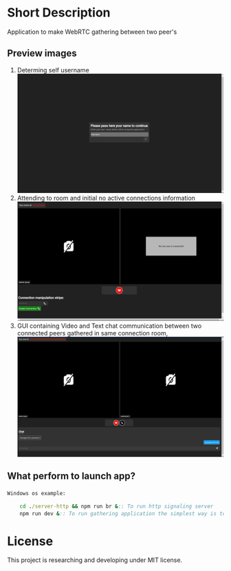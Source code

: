 # **Short Description**
Application to make WebRTC gathering between two peer's

## Preview images
1. Determing self username
![attend to aplication is predecessed by determining self user name](./docs/determining_username.png)
2. Attending to room and initial no active connections information
![attending and initial gathering room](./docs/attending_and_gathering_room.png)
3. GUI containing Video and Text chat communication between two connected peers gathered in same connection room,
![video and text-chat communcation in same room between gathered users](./docs/video_gathering_and_textchat_between_2_users.png)

## What perform to launch app?
`Windows os example:`
```cmd
    cd ./server-http && npm run br &:: To run http signaling server
    npm run dev &:: To run gathering application the simplest way is to run application in developer mode using vite dev server
```

# **License**
This project is researching and developing under MIT license.
